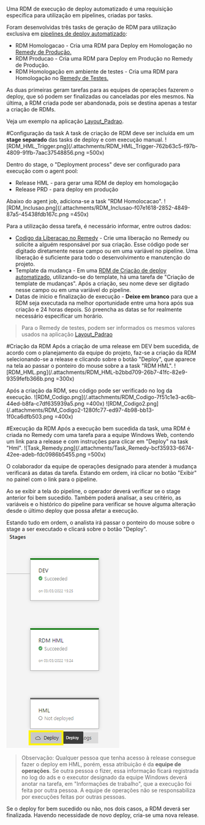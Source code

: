Uma RDM de execução de deploy automatizado é uma requisição específica para utilização em pipelines, criadas por tasks.

Foram desenvolvidas três tasks de geração de RDM para utilização exclusiva em [pipelines de deploy automatizado](/Wiki-de-Arquitetura-e-Padrões-do-DTI/Biblioteca/ADS/Deploy-automatizado):
- RDM Homologacao - Cria uma RDM para Deploy em Homologação no [Remedy de Produção.](https://sefaznetvirtual.intra.fazenda.sp.gov.br/arsys)
- RDM Producao - Cria uma RDM para Deploy em Produção no Remedy de Produção.
- RDM Homologação em ambiente de testes - Cria uma RDM para Homologação no [Remedy de Testes.](http://srv36132:8080/arsys/forms)

As duas primeiras geram tarefas para as equipes de operações fazerem o deploy, que só podem ser finalizadas ou canceladas por eles mesmos.
Na última, a RDM criada pode ser abandonada, pois se destina apenas a testar a criação de RDMs.

Veja um exemplo na aplicação [Layout_Padrao](https://ads.intra.fazenda.sp.gov.br/tfs/ADMIN/Layout_Padrao/_releaseDefinition?definitionId=3&_a=environments-editor-preview).

#Configuração da task
A task de criação de RDM deve ser incluída em um **stage separado** das tasks de deploy e com execução manual.
![RDM_HML_Trigger.png](/.attachments/RDM_HML_Trigger-762b63c5-f97b-4809-91fb-7aac37548856.png =500x)

Dentro do stage, o "Deployment process" deve ser configurado para execução com o agent pool:
- Release HML - para gerar uma RDM de deploy em homologação
- Release PRD - para deploy em produção

Abaixo do agent job, adiciona-se a task "RDM Homolocacao".
![RDM_Inclusao.png](/.attachments/RDM_Inclusao-f07e1618-2852-4849-87a5-45438fdb167c.png =450x)

Para a utilização dessa tarefa, é necessário informar, entre outros dados:
- [Codigo da Liberacao no Remedy](/Wiki-de-Arquitetura-e-Padrões-do-DTI/Biblioteca/Operações/Solicitações-de-infraestrutura/Requisição-de-Mudanças/RDM-para-configuração-de-Deploy-Automatizado) - Crie uma liberação no Remedy ou solicite a alguém responsável por sua criação. Esse código pode ser digitado diretamente nesse campo ou em uma variável no pipeline. Uma liberação é suficiente para todo o desenvolvimento e manutenção do projeto.
- Template da mudança - Em uma [RDM de Criação de deploy automatizado](/Wiki-de-Arquitetura-e-Padrões-do-DTI/Biblioteca/Operações/Solicitações-de-infraestrutura/Requisição-de-Mudanças/RDM-para-configuração-de-Deploy-Automatizado), utilizando-se do template, há uma tarefa de "Criação de template de mudanças". Após a criação, seu nome deve ser digitado nesse campo ou em uma variável do pipeline.
- Datas de inicio e finalização de execução - **Deixe em branco** para que a RDM seja executada na melhor oportunidade entre uma hora após sua criação e 24 horas depois. Só preencha as datas se for realmente necessário especificar um horário.

> Para o Remedy de testes, podem ser informados os mesmos valores usados na aplicação [Layout_Padrao](https://ads.intra.fazenda.sp.gov.br/tfs/ADMIN/Layout_Padrao/_releaseDefinition?definitionId=3&_a=environments-editor-preview)

#Criação da RDM 
Após a criação de uma release em DEV bem sucedida, de acordo com o planejamento da equipe do projeto, faz-se a criação da RDM selecionando-se a release e clicando sobre o botão "Deploy", que aparece na tela ao passar o ponteiro do mouse sobre a a task "RDM HML".
![RDM_HML.png](/.attachments/RDM_HML-b2bbd709-26b7-41fc-82e9-9359fefb366b.png =300x)

Após a criação da RDM, seu código pode ser verificado no log da execução.
![RDM_Codigo.png](/.attachments/RDM_Codigo-7f51c1e3-ac6b-44ed-b8fa-c7df635939a5.png =400x)
![RDM_Codigo2.png](/.attachments/RDM_Codigo2-1280fc77-ed97-4b98-bb13-1f0ca6dfb503.png =400x)

#Execução da RDM
Após a execução bem sucedida da task, uma RDM é criada no Remedy com uma tarefa para a equipe Windows Web, contendo um link para a release e com instruções para clicar em "Deploy" na task "Hml".
![Task_Remedy.png](/.attachments/Task_Remedy-bcf35933-6674-42ee-adeb-fdc0986b5455.png =500x)

O colaborador da equipe de operações designado para atender à mudança verificará as datas da tarefa. Estando em ordem, irá clicar no botão "Exibir" no painel com o link para o pipeline.

Ao se exibir a tela do pipeline, o operador deverá verificar se o stage anterior foi bem sucedido.
Também poderá analisar, a seu critério, as variáveis e o histórico do pipeline para verificar se houve alguma alteração desde o último deploy que possa afetar a execução.

Estando tudo em ordem, o analista irá passar o ponteiro do mouse sobre o stage a ser executado e clicará sobre o botão "Deploy".
![image.png](/.attachments/image-a69e7d02-4889-4bdb-9131-89728e18f468.png)



>Observação: 
Qualquer pessoa que tenha acesso à release consegue fazer o deploy em HML, porém, essa atribuição é da **equipe de operações**.
Se outra pessoa o fizer, essa informação ficará registrada no log do ads e o executor designado da equipe Windows deverá anotar na tarefa, em "Informações de trabalho", que a execução foi feita por outra pessoa.
A equipe de operações não se responsabiliza por execuções feitas por outras pessoas.

Se o deploy for bem sucedido ou não, nos dois casos, a RDM deverá ser finalizada. Havendo necessidade de novo deploy, cria-se uma nova release.





